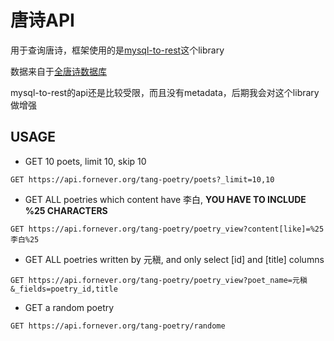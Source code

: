 # 唐诗API

用于查询唐诗，框架使用的是[mysql-to-rest](https://www.npmjs.com/package/mysql-to-rest)这个library

数据来自于[全唐诗数据库](https://github.com/hxgdzyuyi/tang_poetry)

mysql-to-rest的api还是比较受限，而且没有metadata，后期我会对这个library做增强

## USAGE

* GET 10 poets, limit 10, skip 10

```text
GET https://api.fornever.org/tang-poetry/poets?_limit=10,10
```

* GET ALL poetries which content have 李白, **YOU HAVE TO INCLUDE %25 CHARACTERS**

```text
GET https://api.fornever.org/tang-poetry/poetry_view?content[like]=%25李白%25
```

* GET ALL poetries written by 元稹, and only select [id] and [title] columns

```text
GET https://api.fornever.org/tang-poetry/poetry_view?poet_name=元稹&_fields=poetry_id,title
```

* GET a random poetry

```text
GET https://api.fornever.org/tang-poetry/randome
```